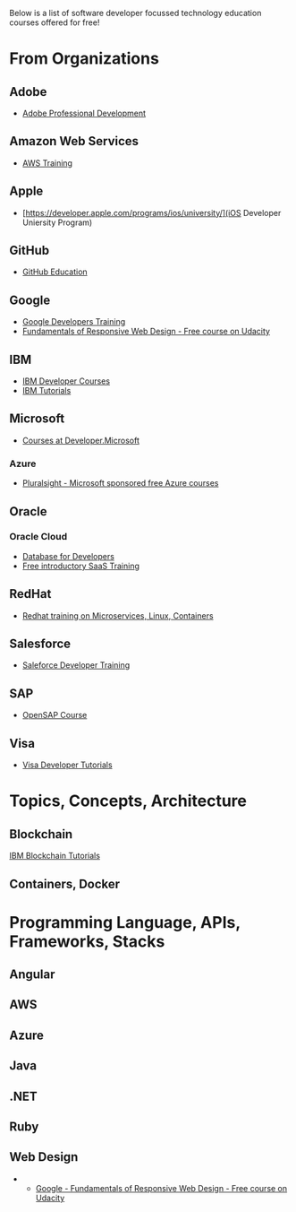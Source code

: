 Below is a list of software developer focussed technology education courses offered for free!

# From Organizations
## Adobe
* [Adobe Professional Development](https://edex.adobe.com/en/professional-development/courses)

## Amazon Web Services
* [AWS Training](https://www.aws.training/LearningLibrary?tab=digital_courses)

## Apple
* [https://developer.apple.com/programs/ios/university/](iOS Developer Uniersity Program)

## GitHub 
* [GitHub Education](https://education.github.com/pack)

## Google
* [Google Developers Training](https://developers.google.com/training/)
* [Fundamentals of Responsive Web Design - Free course on Udacity](https://www.udacity.com/course/responsive-web-design-fundamentals--ud893)

## IBM
* [IBM Developer Courses](https://developer.ibm.com/courses/)
* [IBM Tutorials](https://developer.ibm.com/tutorials/)

## Microsoft
* [Courses at Developer.Microsoft](https://developer.microsoft.com/en-us/collective/learning/courses)
### Azure
* [Pluralsight - Microsoft sponsored free Azure courses](https://www.pluralsight.com/partners/microsoft/azure)

## Oracle
### Oracle Cloud
* [Database for Developers](https://devgym.oracle.com/devgym/database-for-developers.html)
* [Free introductory SaaS Training](https://www.oracle.com/education/#free)

## RedHat
* [Redhat training on Microservices, Linux, Containers](https://developers.redhat.com/training/)

## Salesforce
* [Saleforce Developer Training](https://trailhead.salesforce.com/en/home)

## SAP
* [OpenSAP Course](https://open.sap.com/courses)

## Visa
* [Visa Developer Tutorials](https://community.developer.visa.com/t5/Developer-Tools/bg-p/DeveloperTools/label-name/tutorials)

# Topics, Concepts, Architecture
## Blockchain
[IBM Blockchain Tutorials](https://developer.ibm.com/tutorials/category/blockchain/)

## Containers, Docker

# Programming Language, APIs, Frameworks, Stacks
## Angular

## AWS

## Azure

## Java

## .NET

## Ruby

## Web Design
* * [Google - Fundamentals of Responsive Web Design - Free course on Udacity](https://www.udacity.com/course/responsive-web-design-fundamentals--ud893)
